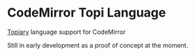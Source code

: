 # CodeMirror Topi Language

[Topiary](https://github.com/peartreegames/topiary) language support for CodeMirror

Still in early development as a proof of concept at the moment.